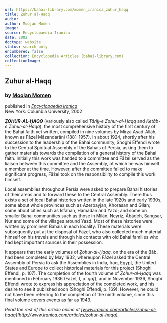 ```yaml
---
url: https://bahai-library.com/momen_iranica_zuhur_haqq
title: Zuhur al-Haqq
audio: 
author: Moojan Momen
image: 
source: Encyclopaedia Iranica
date: 2002
doctype: website
status: search-only
encumbered: false
collection: Encyclopedia Articles (bahai-library.com)
collectionImage: 
---
```



## Zuhur al-Haqq

### by [Moojan Momen](https://bahai-library.com/author/Moojan+Momen)

published in [_Encyclopaedia Iranica_](https://bahai-library.com/series/Encyclopaedia%20Iranica)  
New York: Columbia University, 2002


**_ẒOHUR-AL-ḤAQQ_** (variously also called _Tāriḵ-e Ẓohur-al-Ḥaqq_ and _Ketāb-e Ẓohur-al-Ḥaqq_), the most comprehensive history of the first century of the Bahai faith yet written, compiled in nine volumes by Mirzā Asad-Allāh, known as Fāżel Māzandarāni (1881-1957). In about 1924, shortly after his succession to the leadership of the Bahai community, Shoghi Effendi wrote to the Central Spiritual Assembly of the Bahais of Persia, asking them to gather materials towards the compilation of a general history of the Bahai faith. Initially this work was handed to a committee and Fāżel served as the liaison between this committee and the Assembly, of which he was himself a member at the time. However, after the committee failed to make significant progress, Fāżel took on the responsibility to compile this work himself.

Local assemblies throughout Persia were asked to prepare Bahai histories of their areas and to forward these to the Central Assembly. There thus exists a set of local Bahai histories written in the late 1920s and early 1930s, some about whole provinces such as Azerbayjan, Khorasan and Gilan; some about cities such as Isfahan, Hamadan and Yazd; and some on smaller Bahai communities such as those in Milān, Neyriz, Ābādeh, Sangsar, Nur and some of the villages around Yazd. Most of these histories were written by prominent Bahais in each locality. These materials were subsequently put at the disposal of Fāżel, who also collected much material himself on his travels and through his contacts with old Bahai families who had kept important sources in their possession.

It appears that the early volumes of _Ẓohur-al-Ḥaqq_, on the era of the Bāb, had been completed by May 1932, whereupon Fāżel asked the Central Assembly of Persia to ask the Assemblies in India, Iraq, Egypt, the United States and Europe to collect historical materials for this project (Shoghi Effendi, p. 107). The completion of the fourth volume of _Ẓohur-al-Ḥaqq_ was mentioned in February 1936 (Fāżel, I, p. _qāf_), and in November 1936, Shoghi Effendi wrote to express his appreciation of the completed work, and his desire to see it published soon (Shoghi Effendi, p. 169). However, he could not have been referring to the completion of the ninth volume, since this final volume covers events as far as 1943.

  
_Read the rest of this article online at [www.iranica.com/articles/zohur-al-haqq](http://www.iranica.com/articles/zohur-al-haqq)._